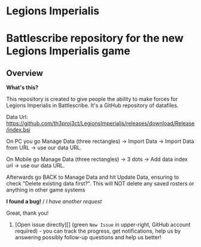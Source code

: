 # Legions Imperialis
Battlescribe repository for the new Legions Imperialis game
===========================
## Overview ##
[Overview]: #overview

__What's this?__

This repository is created to give people the ability to make forces for Legions Imperialis in Battlescribe. It's a GitHub repository of datafiles. 

Data Url:
https://github.com/th3proj3ct/LegionsImperialis/releases/download/Release/index.bsi

On PC you go Manage Data (three rectangles) -> Import Data -> Import Data from URL -> use our data URL.

On Mobile go Manage Data (three rectangles) -> 3 dots -> Add data index url -> use our data URL.

Afterwards go BACK to Manage Data and hit Update Data, ensuring to check "Delete existing data first?".  This will NOT delete any saved rosters or anything in other game systems


__I found a bug!__ / *I have another request*

Great, thank you!

1. [Open issue directly][] (green `New Issue` in upper-right, GitHub account required) - you can track the progress, get notifications, help us by answering possibly follow-up questions and help us better!
